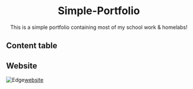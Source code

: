 <div align="center">

# Simple-Portfolio
This is a simple portfolio containing most of my school work & homelabs! 

</div>

## Content table 

</div>

## Website
![Edge][edge][website]



[edge]: https://img.shields.io/badge/Edge-0078D7?style=for-the-badge&logo=Microsoft-edge&logoColor=white
[website]: danderu.com
